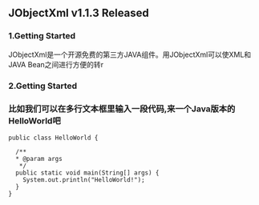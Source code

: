 JObjectXml v1.1.3 Released
----------------------------------- 

### 1.Getting Started

  JObjectXml是一个开源免费的第三方JAVA组件。用JObjectXml可以使XML和JAVA Bean之间进行方便的转r

### 2.Getting Started


### 比如我们可以在多行文本框里输入一段代码,来一个Java版本的HelloWorld吧  
    public class HelloWorld {  
  
      /**  
      * @param args  
       */  
      public static void main(String[] args) {  
        System.out.println("HelloWorld!");  
      }
    }
